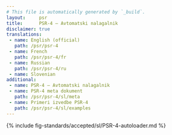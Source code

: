 ```yaml
---
# This file is automatically generated by `_build`.
layout:     psr
title:      PSR-4 — Avtomatski nalagalnik
disclaimer: true
translations:
 - name: English (official)
   path: /psr/psr-4
 - name: French
   path: /psr/psr-4/fr
 - name: Russian
   path: /psr/psr-4/ru
 - name: Slovenian
additional:
 - name: PSR-4 — Avtomatski nalagalnik
 - name: PSR-4 meta dokument
   path: /psr/psr-4/sl/meta
 - name: Primeri izvedbe PSR-4
   path: /psr/psr-4/sl/examples
---
```

{% include fig-standards/accepted/sl/PSR-4-autoloader.md %}
